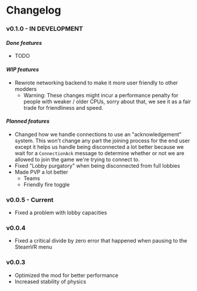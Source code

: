 # Changelog
### **v0.1.0 - IN DEVELOPMENT**

#### *Done features*
- TODO

#### *WIP features*
- Rewrote networking backend to make it more user friendly to other modders
  - Warning: These changes might incur a performance penalty for people with weaker /
  older CPUs, sorry about that, we see it as a fair trade for friendliness and speed.

#### *Planned features*
- Changed how we handle connections to use an "acknowledgement" system. This won't change any part the joining process for the end user except it helps us handle being disconnected a lot better because we wait for a `ConnectionAck` message to determine whether or not we are allowed to join the game we're trying to connect to.
- Fixed "Lobby purgatory" when being disconnected from full lobbies
- Made PVP a lot better
  - Teams
  - Friendly fire toggle

### **v0.0.5 - Current**
- Fixed a problem with lobby capacities

### **v0.0.4**
- Fixed a critical divide by zero error that happened when pausing to the SteamVR menu

### **v0.0.3**
- Optimized the mod for better performance
- Increased stability of physics
